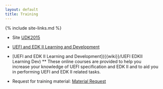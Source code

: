 ```yaml
---
layout: default
title: Training
---
```

{% include site-links.md %}


* Site  <a  href="{{baseurl}}/udk/udk2015/">UDK2015</a>
* <a  href="{{baseurl}}/training/Learn_n_Development.html"> UEFI and EDK II
  Learning and Development </a>
* [UEFI and EDK II
  Learning and Development]({{wiki}}/UEFI EDKII Learning Dev)
** These online courses are provided to
    help you increase your knowledge of UEFI specification and EDK II
    and to aid you in performing UEFI and EDK II related tasks.

* Request for training material: [Material
  Request](mailto:laurie0131@users.sourceforge.net?Subject=UEFI%20Training%20Material&body=UEFI%20Training%20Material)

